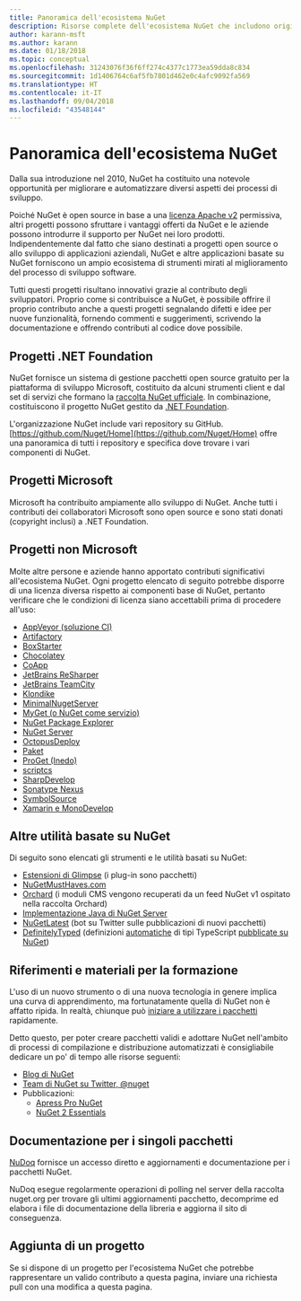 ```yaml
---
title: Panoramica dell'ecosistema NuGet
description: Risorse complete dell'ecosistema NuGet che includono origini NuGet, progetti NuGet non Microsoft, utilità e materiali per la formazione.
author: karann-msft
ms.author: karann
ms.date: 01/18/2018
ms.topic: conceptual
ms.openlocfilehash: 31243076f36f6ff274c4377c1773ea59dda8c834
ms.sourcegitcommit: 1d1406764c6af5fb7801d462e0c4afc9092fa569
ms.translationtype: HT
ms.contentlocale: it-IT
ms.lasthandoff: 09/04/2018
ms.locfileid: "43548144"
---
```

# <a name="an-overview-of-the-nuget-ecosystem"></a>Panoramica dell'ecosistema NuGet

Dalla sua introduzione nel 2010, NuGet ha costituito una notevole opportunità per migliorare e automatizzare diversi aspetti dei processi di sviluppo.

Poiché NuGet è open source in base a una [licenza Apache v2](http://choosealicense.com/licenses/apache/) permissiva, altri progetti possono sfruttare i vantaggi offerti da NuGet e le aziende possono introdurre il supporto per NuGet nei loro prodotti. Indipendentemente dal fatto che siano destinati a progetti open source o allo sviluppo di applicazioni aziendali, NuGet e altre applicazioni basate su NuGet forniscono un ampio ecosistema di strumenti mirati al miglioramento del processo di sviluppo software.

Tutti questi progetti risultano innovativi grazie al contributo degli sviluppatori. Proprio come si contribuisce a NuGet, è possibile offrire il proprio contributo anche a questi progetti segnalando difetti e idee per nuove funzionalità, fornendo commenti e suggerimenti, scrivendo la documentazione e offrendo contributi al codice dove possibile.

## <a name="net-foundation-projects"></a>Progetti .NET Foundation

NuGet fornisce un sistema di gestione pacchetti open source gratuito per la piattaforma di sviluppo Microsoft, costituito da alcuni strumenti client e dal set di servizi che formano la [raccolta NuGet ufficiale](http://www.nuget.org). In combinazione, costituiscono il progetto NuGet gestito da [.NET Foundation](http://www.dotnetfoundation.org/).

L'organizzazione NuGet include vari repository su GitHub. [https://github.com/Nuget/Home](https://github.com/Nuget/Home) offre una panoramica di tutti i repository e specifica dove trovare i vari componenti di NuGet.

## <a name="microsoft-projects"></a>Progetti Microsoft

Microsoft ha contribuito ampiamente allo sviluppo di NuGet. Anche tutti i contributi dei collaboratori Microsoft sono open source e sono stati donati (copyright inclusi) a .NET Foundation.

## <a name="non-microsoft-projects"></a>Progetti non Microsoft

Molte altre persone e aziende hanno apportato contributi significativi all'ecosistema NuGet. Ogni progetto elencato di seguito potrebbe disporre di una licenza diversa rispetto ai componenti base di NuGet, pertanto verificare che le condizioni di licenza siano accettabili prima di procedere all'uso:

- [AppVeyor (soluzione CI)](https://www.appveyor.com/)
- [Artifactory](https://www.jfrog.com/artifactory/)
- [BoxStarter](http://boxstarter.org/)
- [Chocolatey](https://chocolatey.org/)
- [CoApp](http://coapp.org/)
- [JetBrains ReSharper](https://resharper-plugins.jetbrains.com/)
- [JetBrains TeamCity](https://www.jetbrains.com/teamcity/)
- [Klondike](https://github.com/themotleyfool/Klondike)
- [MinimalNugetServer](https://github.com/TanukiSharp/MinimalNugetServer)
- [MyGet (o NuGet come servizio)](http://www.myget.org/)
- [NuGet Package Explorer](https://github.com/NuGetPackageExplorer/NuGetPackageExplorer)
- [NuGet Server](http://nugetserver.net/)
- [OctopusDeploy](https://octopus.com/)
- [Paket](https://fsprojects.github.io/Paket/)
- [ProGet (Inedo)](http://inedo.com/proget)
- [scriptcs](http://scriptcs.net/)
- [SharpDevelop](http://community.sharpdevelop.net/blogs/mattward/archive/2011/01/23/NuGetSupportInSharpDevelop.aspx)
- [Sonatype Nexus](http://www.sonatype.com/nexus-repository-sonatype)
- [SymbolSource](http://www.symbolsource.org/Public)
- [Xamarin e MonoDevelop](https://github.com/mrward/monodevelop-nuget-addin)

## <a name="other-nuget-based-utilities"></a>Altre utilità basate su NuGet

Di seguito sono elencati gli strumenti e le utilità basati su NuGet:

- [Estensioni di Glimpse](http://getglimpse.com/Packages) (i plug-in sono pacchetti)
- [NuGetMustHaves.com](http://nugetmusthaves.com/)
- [Orchard](http://www.orchardproject.net/) (i moduli CMS vengono recuperati da un feed NuGet v1 ospitato nella raccolta Orchard)
- [Implementazione Java di NuGet Server](http://jonnyzzz.com/blog/2012/03/07/nuget-server-in-pure-java/)
- [NuGetLatest](https://twitter.com/NuGetLatest) (bot su Twitter sulle pubblicazioni di nuovi pacchetti)
- [DefinitelyTyped](http://definitelytyped.org/) (definizioni [automatiche](https://github.com/DefinitelyTyped/NugetAutomation/) di tipi TypeScript [pubblicate su NuGet](http://www.nuget.org/packages?q=DefinitelyTyped))

## <a name="training-materials-and-references"></a>Riferimenti e materiali per la formazione

L'uso di un nuovo strumento o di una nuova tecnologia in genere implica una curva di apprendimento, ma fortunatamente quella di NuGet non è affatto ripida. In realtà, chiunque può [iniziare a utilizzare i pacchetti](../quickstart/use-a-package.md) rapidamente.

Detto questo, per poter creare pacchetti validi e adottare NuGet nell'ambito di processi di compilazione e distribuzione automatizzati è consigliabile dedicare un po' di tempo alle risorse seguenti:

- [Blog di NuGet](http://blog.nuget.org/)
- [Team di NuGet su Twitter, @nuget](http://twitter.com/nuget)
- Pubblicazioni:
  - [Apress Pro NuGet](http://bit.ly/ProNuGet)
  - [NuGet 2 Essentials](http://www.amazon.com/NuGet-2-Essentials-Damir-Arh-ebook/dp/B00GTQD5M4)

## <a name="documentation-for-individual-packages"></a>Documentazione per i singoli pacchetti

[NuDoq](http://nudoq.org) fornisce un accesso diretto e aggiornamenti e documentazione per i pacchetti NuGet.

NuDoq esegue regolarmente operazioni di polling nel server della raccolta nuget.org per trovare gli ultimi aggiornamenti pacchetto, decomprime ed elabora i file di documentazione della libreria e aggiorna il sito di conseguenza.

## <a name="adding-your-project"></a>Aggiunta di un progetto

Se si dispone di un progetto per l'ecosistema NuGet che potrebbe rappresentare un valido contributo a questa pagina, inviare una richiesta pull con una modifica a questa pagina.
